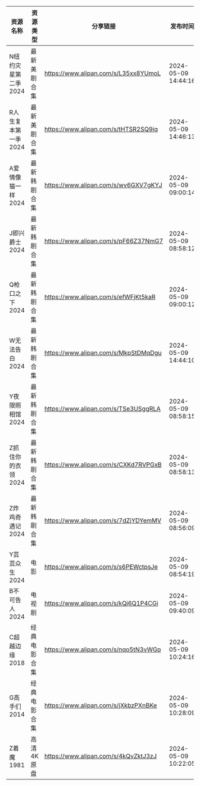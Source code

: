 | 资源名称         | 资源类型   | 分享链接                                 | 发布时间                |
| ------------ | ------ | ------------------------------------ | ------------------- |
| N纽约灾星第二季2024 | 最新美剧合集 | https://www.alipan.com/s/L35xx8YUmoL | 2024-05-09 14:44:16 |
| R人生复本第一季2024 | 最新美剧合集 | https://www.alipan.com/s/tHTSR2SQ9iq | 2024-05-09 14:46:13 |
| A爱情像猫一样2024  | 最新韩剧合集 | https://www.alipan.com/s/wv6GXV7gKYJ | 2024-05-09 09:00:14 |
| J即兴爵士2024    | 最新韩剧合集 | https://www.alipan.com/s/pF66Z37NmG7 | 2024-05-09 08:58:12 |
| Q枪口之下2024    | 最新韩剧合集 | https://www.alipan.com/s/efWFjKt5kaR | 2024-05-09 09:00:12 |
| W无法告白2024    | 最新韩剧合集 | https://www.alipan.com/s/MkpStDMqDgu | 2024-05-09 14:44:10 |
| Y夜限照相馆2024   | 最新韩剧合集 | https://www.alipan.com/s/TSe3USggRLA | 2024-05-09 08:58:15 |
| Z抓住你的衣领2024  | 最新韩剧合集 | https://www.alipan.com/s/CXKd7RVPGxB | 2024-05-09 08:58:13 |
| Z炸鸡奇遇记2024   | 最新韩剧合集 | https://www.alipan.com/s/7dZjYDYemMV | 2024-05-09 08:56:09 |
| Y芸芸众生2024    | 电影     | https://www.alipan.com/s/s6PEWctpsJe | 2024-05-09 08:54:19 |
| B不可告人2024    | 电视剧    | https://www.alipan.com/s/kQj6Q1P4CGi | 2024-05-09 09:40:09 |
| C超越边缘2018    | 经典电影合集 | https://www.alipan.com/s/nqo5tN3vWGp | 2024-05-09 10:24:16 |
| G高手们2014     | 经典电影合集 | https://www.alipan.com/s/jXkbzPXnBKe | 2024-05-09 10:28:09 |
| Z着魔1981      | 高清4K原盘 | https://www.alipan.com/s/4kQvZktJ3zJ | 2024-05-09 10:22:05 |
